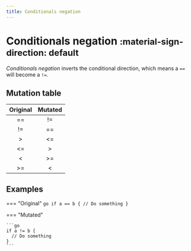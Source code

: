 ```yaml
---
title: Conditionals negation
---
```


# Conditionals negation <small>:material-sign-direction: default</small>

_Conditionals negation_ inverts the conditional direction, which means a `==` will become a `!=`.

## Mutation table

|  Original  |  Mutated  |
|:----------:|:---------:|
|     ==     |    !=     |
|     !=     |    ==     |
|     \>     |    \<=    |
|     <=     |    \>     |
|     <      |    \>=    |
|    \>=     |     <     |

## Examples

=== "Original"
    ```go
    if a == b {
      // Do something
    }
    ```

=== "Mutated"

    ```go
    if a != b {
      // Do something
    }
    ```

